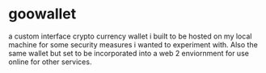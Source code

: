 # goowallet
a custom interface crypto currency wallet i built to be hosted on my local machine for some security measures i wanted to experiment with. Also the same wallet but set to be incorporated into a web 2 enviornment for use online for other services.
